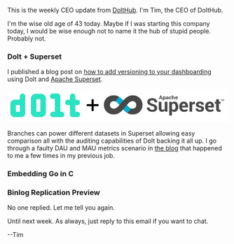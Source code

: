 This is the weekly CEO update from [DoltHub](https://www.dolthub.com/). I'm Tim, the CEO of DoltHub. 

I'm the wise old age of 43 today. Maybe if I was starting this company today, I would be wise enough not to name it the hub of stupid people. Probably not.

### Dolt + Superset

I published a blog post on [how to add versioning to your dashboarding](https://www.dolthub.com/blog/2023-01-27-dolt-superset/) using Dolt and [Apache Superset](https://github.com/apache/superset).

[![Dolt + Superset](../images/dolt-superset.png)](https://www.dolthub.com/blog/2023-01-27-dolt-superset/)

Branches can power different datasets in Superset allowing easy comparison all with the auditing capabilities of Dolt backing it all up. I go through a faulty DAU and MAU metrics scenario in [the blog](https://www.dolthub.com/blog/2023-01-27-dolt-superset/) that happened to me a few times in my previous job.

### Embedding Go in C



### Binlog Replication Preview

No one replied. Let me tell you again.

Until next week. As always, just reply to this email if you want to chat.

--Tim
